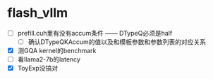 # flash_vllm

- [ ] prefill.cuh里有没有accum条件 —— DTypeQ必须是half
	- [ ] 确认DTypeQKAccum的值以及和模板参数和参数列表的对应关系
- [x] 测GQA kernel的benchmark
- [ ] 看llama2-7b的latency
- [x] ToyExp没搞对